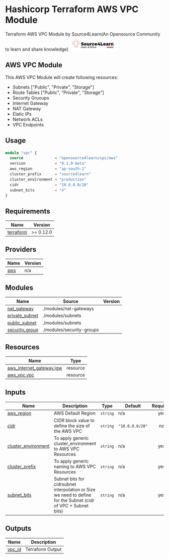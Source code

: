 # Hashicorp Terraform AWS VPC Module
Terraform AWS VPC Module by Source4Learn(An Opensource Community to learn and share knowledge)
![Source4Learn](https://github.com/opensource4learn/terraform-aws-vpc/blob/main/s4l.png?raw=true)

## AWS VPC Module
This AWS VPC Module will create following resources:
- Subnets ["Public", "Private", "Storage"]
- Route Tables ["Public", "Private", "Storage"]
- Security Gruoups
- Internet Gateway
- NAT Gateway
- Elatic IPs
- Network ACLs
- VPC Endpoints

## Usage

```terraform
module "vpc" {
  source              = "opensource4learn/vpc/aws"
  version             = "0.1.0-beta"
  aws_region          = "ap-south-1"
  cluster_prefix      = "source4learn"
  cluster_environment = "production"
  cidr                = "10.0.0.0/20"
  subnet_bits         = "4"
}
```

## Requirements

| Name | Version |
|------|---------|
| <a name="requirement_terraform"></a> [terraform](#requirement\_terraform) | >= 0.12.0 |

## Providers

| Name | Version |
|------|---------|
| <a name="provider_aws"></a> [aws](#provider\_aws) | n/a |

## Modules

| Name | Source | Version |
|------|--------|---------|
| <a name="module_nat_gateway"></a> [nat\_gateway](#module\_nat\_gateway) | ./modules/nat-gateways |  |
| <a name="module_private_subnet"></a> [private\_subnet](#module\_private\_subnet) | ./modules/subnets |  |
| <a name="module_public_subnet"></a> [public\_subnet](#module\_public\_subnet) | ./modules/subnets |  |
| <a name="module_security_group"></a> [security\_group](#module\_security\_group) | ./modules/security-groups |  |

## Resources

| Name | Type |
|------|------|
| [aws_internet_gateway.igw](https://registry.terraform.io/providers/hashicorp/aws/latest/docs/resources/internet_gateway) | resource |
| [aws_vpc.vpc](https://registry.terraform.io/providers/hashicorp/aws/latest/docs/resources/vpc) | resource |

## Inputs

| Name | Description | Type | Default | Required |
|------|-------------|------|---------|:--------:|
| <a name="input_aws_region"></a> [aws\_region](#input\_aws\_region) | AWS Default Region | `string` | n/a | yes |
| <a name="input_cidr"></a> [cidr](#input\_cidr) | CIDR block value to define the size of the AWS VPC | `string` | `"10.0.0.0/20"` | no |
| <a name="input_cluster_environment"></a> [cluster_environment](#input\_cluster_environment) | To apply generic cluster_environment to AWS VPC Resources | `string` | n/a | yes |
| <a name="input_cluster_prefix"></a> [cluster_prefix](#input\_cluster_prefix) | To apply generic naming to AWS VPC Resources | `string` | n/a | yes |
| <a name="input_subnet_bits"></a> [subnet\_bits](#input\_subnet\_bits) | Subnet bits for cidrsubnet interpolation or Size we need to define for the Subnet (cidr of VPC + Subnet bits) | `string` | n/a | yes |

## Outputs

| Name | Description |
|------|-------------|
| <a name="output_vpc_id"></a> [vpc\_id](#output\_vpc\_id) | Terraform Output |
